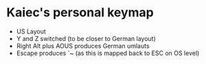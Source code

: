 # Kaiec's personal keymap

- US Layout 
- Y and Z switched (to be closer to German layout)
- Right Alt plus AOUS produces German umlauts
- Escape produces `~ (as this is mapped back to ESC on OS level)

